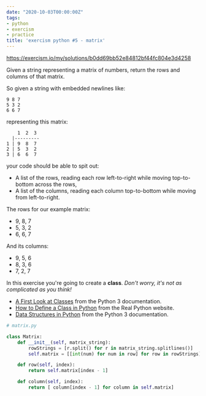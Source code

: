 ```yaml
---
date: "2020-10-03T00:00:00Z"
tags:
- python
- exercism
- practice
title: 'exercism python #5 - matrix'
---
```

https://exercism.io/my/solutions/b0dd69bb52e84812bf44fc804e3d4258

Given a string representing a matrix of numbers, return the rows and columns of
that matrix.

So given a string with embedded newlines like:

```text
9 8 7
5 3 2
6 6 7
```

representing this matrix:

```text
    1  2  3
  |---------
1 | 9  8  7
2 | 5  3  2
3 | 6  6  7
```

your code should be able to spit out:

- A list of the rows, reading each row left-to-right while moving
  top-to-bottom across the rows,
- A list of the columns, reading each column top-to-bottom while moving
  from left-to-right.

The rows for our example matrix:

- 9, 8, 7
- 5, 3, 2
- 6, 6, 7

And its columns:

- 9, 5, 6
- 8, 3, 6
- 7, 2, 7

In this exercise you're going to create a **class**.  _Don't worry, it's not as complicated as you think!_ 

- [A First Look at Classes](https://docs.python.org/3/tutorial/classes.html#a-first-look-at-classes) from the Python 3 documentation. 
- [How to Define a Class in Python](https://realpython.com/python3-object-oriented-programming/#how-to-define-a-class-in-python) from the Real Python website.  
- [Data Structures in Python](https://docs.python.org/3/tutorial/datastructures.html) from the Python 3 documentation.

``` python
# matrix.py

class Matrix:
    def __init__(self, matrix_string):
        rowStrings = [r.split() for r in matrix_string.splitlines()]
        self.matrix = [[int(num) for num in row] for row in rowStrings]

    def row(self, index):
        return self.matrix[index - 1]

    def column(self, index):
        return [ column[index - 1] for column in self.matrix]
```